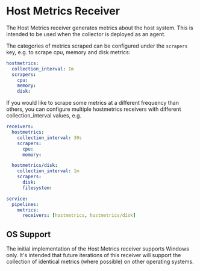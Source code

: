 # Host Metrics Receiver

The Host Metrics receiver generates metrics about the host system. This is intended to be used when the collector is
deployed as an agent.

The categories of metrics scraped can be configured under the `scrapers` key, e.g. to scrape cpu, memory and disk metrics:

```yaml
hostmetrics:
  collection_interval: 1m
  scrapers:
    cpu:
    memory:
    disk:
```

If you would like to scrape some metrics at a different frequency than others, you can configure multiple hostmetrics
receivers with different collection_interval values, e.g.

```yaml
receivers:
  hostmetrics:
    collection_interval: 30s
    scrapers:
      cpu:
      memory:

  hostmetrics/disk:
    collection_interval: 1m
    scrapers:
      disk:
      filesystem:

service:
  pipelines:
    metrics:
      receivers: [hostmetrics, hostmetrics/disk]
```

## OS Support

The initial implementation of the Host Metrics receiver supports Windows only. It's intended that future iterations
of this receiver will support the collection of identical metrics (where possible) on other operating systems.
